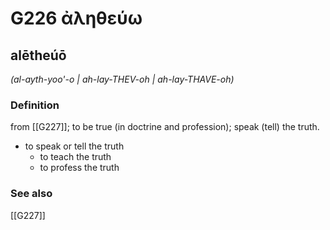 # G226 ἀληθεύω

## alētheúō

_(al-ayth-yoo'-o | ah-lay-THEV-oh | ah-lay-THAVE-oh)_

### Definition

from [[G227]]; to be true (in doctrine and profession); speak (tell) the truth.

- to speak or tell the truth
  - to teach the truth
  - to profess the truth

### See also

[[G227]]

